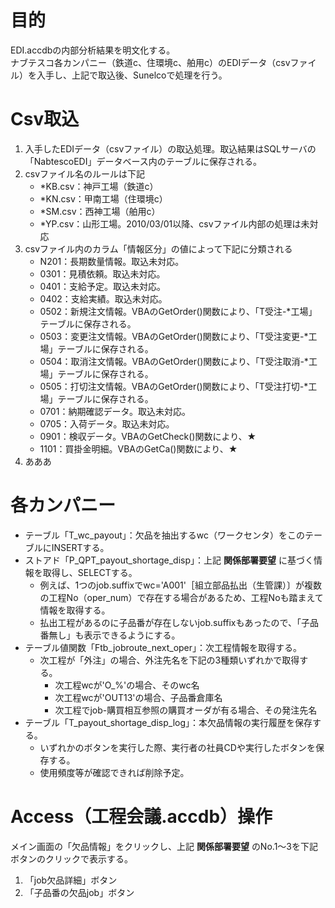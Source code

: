 # 目的
EDI.accdbの内部分析結果を明文化する。  
ナブテスコ各カンパニー（鉄道c、住環境c、舶用c）のEDIデータ（csvファイル）を入手し、上記で取込後、Sunelcoで処理を行う。

# Csv取込
1. 入手したEDIデータ（csvファイル）の取込処理。取込結果はSQLサーバの「NabtescoEDI」データベース内のテーブルに保存される。
2. csvファイル名のルールは下記
   - *KB.csv：神戸工場（鉄道c）
   - *KN.csv：甲南工場（住環境c）
   - *SM.csv：西神工場（舶用c）
   - *YP.csv：山形工場。2010/03/01以降、csvファイル内部の処理は未対応
3. csvファイル内のカラム「情報区分」の値によって下記に分類される
   - N201：長期数量情報。取込未対応。
   - 0301：見積依頼。取込未対応。
   - 0401：支給予定。取込未対応。
   - 0402：支給実績。取込未対応。
   - 0502：新規注文情報。VBAのGetOrder()関数により、「T受注-*工場」テーブルに保存される。
   - 0503：変更注文情報。VBAのGetOrder()関数により、「T受注変更-*工場」テーブルに保存される。
   - 0504：取消注文情報。VBAのGetOrder()関数により、「T受注取消-*工場」テーブルに保存される。
   - 0505：打切注文情報。VBAのGetOrder()関数により、「T受注打切-*工場」テーブルに保存される。
   - 0701：納期確認データ。取込未対応。
   - 0705：入荷データ。取込未対応。
   - 0901：検収データ。VBAのGetCheck()関数により、★
   - 1101：買掛金明細。VBAのGetCa()関数により、★
4. あああ
 

# 各カンパニー
- テーブル「T_wc_payout」：欠品を抽出するwc（ワークセンタ）をこのテーブルにINSERTする。
- ストアド「P_QPT_payout_shortage_disp」：上記 **関係部署要望** に基づく情報を取得し、SELECTする。
  - 例えば、1つのjob.suffixでwc='A001'［組立部品払出（生管課）〕が複数の工程No（oper_num）で存在する場合があるため、工程Noも踏まえて情報を取得する。
  - 払出工程があるのに子品番が存在しないjob.suffixもあったので、「子品番無し」も表示できるようにする。
- テーブル値関数「Ftb_jobroute_next_oper」：次工程情報を取得する。
  - 次工程が「外注」の場合、外注先名を下記の3種類いずれかで取得する。
    - 次工程wcが'O_%'の場合、そのwc名
    - 次工程wcが'OUT13'の場合、子品番倉庫名
    - 次工程でjob-購買相互参照の購買オーダが有る場合、その発注先名
- テーブル「T_payout_shortage_disp_log」：本欠品情報の実行履歴を保存する。
   - いずれかのボタンを実行した際、実行者の社員CDや実行したボタンを保存する。
   - 使用頻度等が確認できれば削除予定。

# Access（工程会議.accdb）操作
メイン画面の「欠品情報」をクリックし、上記 **関係部署要望** のNo.1～3を下記ボタンのクリックで表示する。
1. 「job欠品詳細」ボタン
2. 「子品番の欠品job」ボタン

